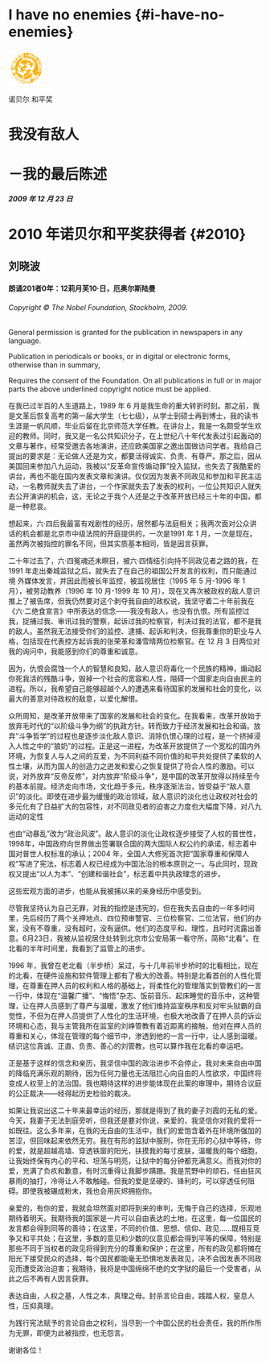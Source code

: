 # I have no enemies {#i-have-no-enemies}

![image](Image_001.gif)

诺贝尔
和平奖
# 我没有敌人

# －我的最后陈述

##### 2009 年 12 月 23 日

# 2010 年诺贝尔和平奖获得者 {#2010}

## 刘晓波

#### 朗诵201者0年：12莉月芙10·日，厄奥尔斯陆曼

###### Copyright © The Nobel Foundation, Stockholm, 2009.

General permission is granted for the publication in newspapers in any language.

Publication in periodicals or books, or in digital or electronic forms, otherwise than in summary,

Requires the consent of the Foundation. On all publications in full or in major parts the above underlined copyright notice must be applied.

在我已过半百的人生道路上，1989 年 6 月是我生命的重大转折时刻。那之前，我是文革后恢复高考的第一届大学生（七七级），从学士到硕士再到博士，我的读书生涯是一帆风顺，毕业后留在北京师范大学任教。在讲台上，我是一名颇受学生欢迎的教师。同时，我又是一名公共知识分子，在上世纪八十年代发表过引起轰动的文章与著作，经常受邀去各地演讲，还应欧美国家之邀出国做访问学者。我给自己提出的要求是：无论做人还是为文，都要活得诚实、负责、有尊严。那之后，因从美国回来参加八九运动，我被以“反革命宣传煽动罪”投入监狱，也失去了我酷爱的讲台，再也不能在国内发表文章和演讲。仅仅因为发表不同政见和参加和平民主运动，一名教师就失去了讲台，一个作家就失去了发表的权利，一位公共知识人就失去公开演讲的机会，这，无论之于我个人还是之于改革开放已经三十年的中国，都是一种悲哀。

想起来，六·四后我最富有戏剧性的经历，居然都与法庭相关；我两次面对公众讲话的机会都是北京市中级法院的开庭提供的，一次是1991 年 1 月，一次是现在。虽然两次被指控的罪名不同，但其实质基本相同，皆是因言获罪。

二十年过去了，六·四冤魂还未瞑目，被六·四情结引向持不同政见者之路的我，在 1991 年走出秦城监狱之后，就失去了在自己的祖国公开发言的权利，而只能通过境 外媒体发言，并因此而被长年监控，被监视居住（1995 年 5 月-1996 年 1 月），被劳动教养（1996 年 10 月-1999 年 10 月），现在又再次被政权的敌人意识推上了被告席，但我仍然要对这个剥夺我自由的政权说，我坚守着二十年前我在《六·二绝食宣言》中所表达的信念——我没有敌人，也没有仇恨。所有监控过我，捉捕过我、审讯过我的警察，起诉过我的检察官，判决过我的法官，都不是我的敌人。虽然我无法接受你们的监控、逮捕、起诉和判决，但我尊重你的职业与人格，包括现在代表控方起诉我的张荣革和潘雪晴两位检察官。在 12 月 3 日两位对我的询问中，我能感到你们的尊重和诚意。

因为，仇恨会腐蚀一个人的智慧和良知，敌人意识将毒化一个民族的精神，煽动起你死我活的残酷斗争，毁掉一个社会的宽容和人性，阻碍一个国家走向自由民主的进程。所以，我希望自己能够超越个人的遭遇来看待国家的发展和社会的变化，以最大的善意对待政权的敌意，以爱化解恨。

众所周知，是改革开放带来了国家的发展和社会的变化。在我看来，改革开放始于放弃毛时代的“以阶级斗争为纲”的执政方针。转而致力于经济发展和社会和谐。放弃“斗争哲学”的过程也是逐步淡化敌人意识、消除仇恨心理的过程，是一个挤掉浸入人性之中的“狼奶”的过程。正是这一进程，为改革开放提供了一个宽松的国内外环境，为恢复人与人之间的互爱，为不同利益不同价值的和平共处提供了柔软的人性土壤，从而为国人的创造力之迸发和爱心之恢复提供了符合人性的激励。可以说，对外放弃“反帝反修”，对内放弃“阶级斗争”，是中国的改革开放得以持续至今的基本前提。经济走向市场，文化趋于多元，秩序逐渐法治，皆受益于“敌人意识”的淡化。即使在进步最为缓慢的政治领域，敌人意识的淡化也让政权对社会的多元化有了日益扩大的包容性，对不同政见者的迫害之力度也大幅度下降，对八九运动的定性

也由“动暴乱”改为“政治风波”。敌人意识的淡化让政权逐步接受了人权的普世性，1998年，中国政府向世界做出签署联合国的两大国际人权公约的承诺，标志着中国对普世人权标准的承认；2004 年，全国人大修宪首次把“国家尊重和保障人权”写进了宪法，标志着人权已经成为中国法治的根本原则之一。与此同时，现政权又提出“以人为本”、“创建和谐社会”，标志着中共执政理念的进步。

这些宏观方面的进步，也能从我被捕以来的亲身经历中感受到。

尽管我坚持认为自己无罪，对我的指控是违宪的，但在我失去自由的一年多时间里，先后经历了两个关押地点、四位预审警官、三位检察官、二位法官，他们的办案，没有不尊重，没有超时，没有逼供。他们的态度平和、理性，且时时流露出善意。6月23日，我被从监视居住处转到北京市公安局第一看守所，简称“北看”。在北看的半年时间里，我看到了监管上的进步。

1996 年，我曾在老北看（半步桥）呆过，与十几年前半步桥时的北看相比，现在的北看，在硬件设施和软件管理上都有了极大的改善。特别是北看首创的人性化管理，在尊重在押人员的权利和人格的基础上，将柔性化的管理落实到管教们的一言一行中，体现在“温馨广播”、“悔悟”杂志、饭前音乐、起床睡觉的音乐中，这种管理，让在押人员感到了尊严与温暖，激发了他们维持监室秩序和反对牢头狱霸的自觉性，不但为在押人员提供了人性化的生活环境，也极大地改善了在押人员的诉讼环境和心态，我与主管我所在监室的刘峥管教有着近距离的接触，他对在押人员的尊重和关心，体现在管理的每个细节中，渗透到他的一言一行中，让人感到温暖。结识这位真诚、正直、负责、善心的刘管教，也可以算作我在北看的幸运吧。

正是基于这样的信念和亲历，我坚信中国的政治进步不会停止，我对未来自由中国的降临充满乐观的期待，因为任何力量也无法阻拦心向自由的人性欲求，中国终将变成人权至上的法治国。我也期待这样的进步能体现在此案的审理中，期待合议庭的公正裁决——经得起历史检验的裁决。

如果让我说出这二十年来最幸运的经历，那就是得到了我的妻子刘霞的无私的爱。今天，我妻子无法到庭旁听，但我还是要对你说，亲爱的，我坚信你对我的爱将一如既往。这么多年来，在我的无自由的生活中，我们的爱饱含着外在环境所强加的苦涩，但回味起来依然无穷。我在有形的监狱中服刑，你在无形的心狱中等待，你的爱，就是超越高墙、穿透铁窗的阳光，扶摸我的每寸皮肤，温暖我的每个细胞，让我始终保有内心的平和、坦荡与明亮，让狱中的每分钟都充满意义。而我对你的爱，充满了负疚和歉意，有时沉重得让我脚步蹒跚。我是荒野中的顽石，任由狂风暴雨的抽打，冷得让人不敢触碰。但我的爱是坚硬的、锋利的，可以穿透任何阻碍。即使我被碾成粉末，我也会用灰烬拥抱你。

亲爱的，有你的爱，我就会坦然面对即将到来的审判，无悔于自己的选择，乐观地期待着明天。我期待我的国家是一片可以自由表达的土地，在这里，每一位国民的发言都会得到同等的善待；在这里，不同的价值、思想、信仰、政见……既相互竞争又和平共处；在这里，多数的意见和少数的仪意见都会得到平等的保障，特别是那些不同于当权者的政见将得到充分的尊重和保护；在这里，所有的政见都将摊在阳光下接受民众的选择，每个国民都能毫无恐惧地发表政见，决不会因发表不同政见而遭受政治迫害；我期待，我将是中国绵绵不绝的文字狱的最后一个受害者，从此之后不再有人因言获罪。

表达自由，人权之基，人性之本，真理之母。封杀言论自由，践踏人权，窒息人性，压抑真理。

为践行宪法赋予的言论自由之权利，当尽到一个中国公民的社会责任，我的所作所为无罪，即便为此被指控，也无怨言。

谢谢各位！
